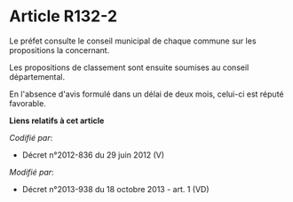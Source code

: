 # Article R132-2

Le préfet consulte le conseil municipal de chaque commune sur les propositions la concernant.

Les propositions de classement sont ensuite soumises au conseil départemental.

En l'absence d'avis formulé dans un délai de deux mois, celui-ci est réputé favorable.

**Liens relatifs à cet article**

_Codifié par_:

  - Décret n°2012-836 du 29 juin 2012 (V)

_Modifié par_:

  - Décret n°2013-938 du 18 octobre 2013 - art. 1 (VD)
